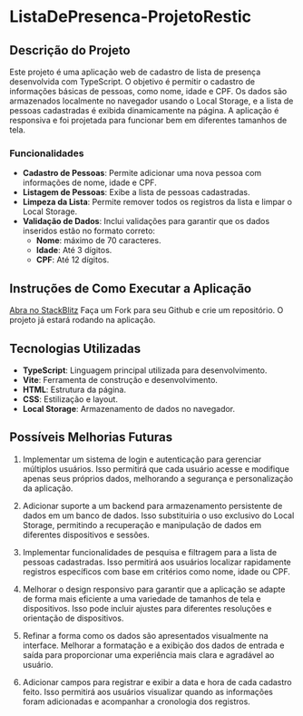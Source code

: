 # ListaDePresenca-ProjetoRestic

## Descrição do Projeto

Este projeto é uma aplicação web de cadastro de lista de presença desenvolvida com TypeScript. O objetivo é permitir o cadastro de informações básicas de pessoas, como nome, idade e CPF. Os dados são armazenados localmente no navegador usando o Local Storage, e a lista de pessoas cadastradas é exibida dinamicamente na página. A aplicação é responsiva e foi projetada para funcionar bem em diferentes tamanhos de tela.

### Funcionalidades

- **Cadastro de Pessoas**: Permite adicionar uma nova pessoa com informações de nome, idade e CPF.
- **Listagem de Pessoas**: Exibe a lista de pessoas cadastradas.
- **Limpeza da Lista**: Permite remover todos os registros da lista e limpar o Local Storage.
- **Validação de Dados**: Inclui validações para garantir que os dados inseridos estão no formato correto:
  - **Nome**: máximo de 70 caracteres.
  - **Idade**: Até 3 dígitos.
  - **CPF**: Até 12 dígitos.

## Instruções de Como Executar a Aplicação

   [Abra no StackBlitz](https://stackblitz.com/~/github.com/Kaike-Marcelo/ListaDePresenca-ProjetoRestic)
   Faça um Fork para seu Github e crie um repositório. O projeto já estará rodando na aplicação.

## Tecnologias Utilizadas

- **TypeScript**: Linguagem principal utilizada para desenvolvimento.
- **Vite**: Ferramenta de construção e desenvolvimento.
- **HTML**: Estrutura da página.
- **CSS**: Estilização e layout.
- **Local Storage**: Armazenamento de dados no navegador.

## Possíveis Melhorias Futuras

1. Implementar um sistema de login e autenticação para gerenciar múltiplos usuários. Isso permitirá que cada usuário acesse e modifique apenas seus próprios dados, melhorando a segurança e personalização da aplicação.

2. Adicionar suporte a um backend para armazenamento persistente de dados em um banco de dados. Isso substituiria o uso exclusivo do Local Storage, permitindo a recuperação e manipulação de dados em diferentes dispositivos e sessões.

3. Implementar funcionalidades de pesquisa e filtragem para a lista de pessoas cadastradas. Isso permitirá aos usuários localizar rapidamente registros específicos com base em critérios como nome, idade ou CPF.

4. Melhorar o design responsivo para garantir que a aplicação se adapte de forma mais eficiente a uma variedade de tamanhos de tela e dispositivos. Isso pode incluir ajustes para diferentes resoluções e orientação de dispositivos.

5. Refinar a forma como os dados são apresentados visualmente na interface. Melhorar a formatação e a exibição dos dados de entrada e saída para proporcionar uma experiência mais clara e agradável ao usuário.

6. Adicionar campos para registrar e exibir a data e hora de cada cadastro feito. Isso permitirá aos usuários visualizar quando as informações foram adicionadas e acompanhar a cronologia dos registros.

